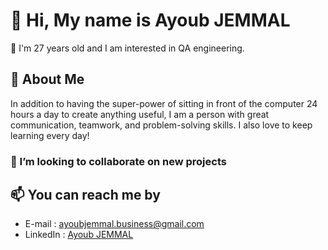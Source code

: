   <h1>👋 Hi, My name is Ayoub JEMMAL</h1>

👀 I'm 27 years old and I am interested in QA engineering.

<h2>🧐 About Me</h2>
<p>In addition to having the super-power of sitting in front of the computer 24 hours a day to create anything useful, 
I am a person with great communication, teamwork, and problem-solving skills. 
I also love to keep learning every day!</p>

<h3>💞️ I’m looking to collaborate on new projects</h3>
<h2>📫 You can reach me by</h2>
<ul>
  <li>E-mail : <a href="mailto:ayoubjemmal.business@gmail.com">ayoubjemmal.business@gmail.com</a></li>
  <li>LinkedIn : <a href="https://www.linkedin.com/in/ayoubjemmal" target="_blank">Ayoub JEMMAL</a></li>
 </ul>
